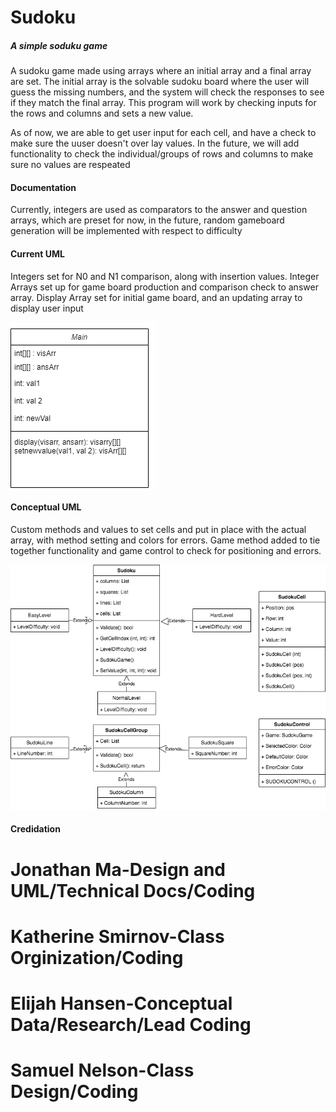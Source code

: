 # Sudoku
##### A simple soduku game
A sudoku game made using arrays where an initial array and a final array are set. The initial array is the solvable sudoku board where the user will guess the missing numbers, and the system will check the responses to see if they match the final array. This program will work by checking inputs for the rows and columns and sets a new value. 

As of now, we are able to get user input for each cell, and have a check to make sure the uuser doesn't over lay values. In the future, we will add functionality to check the individual/groups of rows and columns to make sure no values are respeated

#### Documentation
Currently, integers are used as comparators to the answer and question arrays, which are preset for now, in the future, random gameboard generation will be implemented with respect to difficulty
#### Current UML
Integers set for N0 and N1 comparison, along with insertion values. Integer Arrays set up for game board production and comparison check to answer array. Display Array set for initial game board, and an updating array to display user input

![TestGraphic](https://github.com/WREX-YX/Group5Project/blob/main/sudoku%20uml1.png)
#### Conceptual UML
Custom methods and values to set cells and put in place with the actual array, with method setting and colors for errors. Game method added to tie together functionality and game control to check for positioning and errors.

![TestGraphic](https://github.com/WREX-YX/Group5Project/blob/main/SudokuUML.png)

#### Credidation
# Jonathan Ma-Design and UML/Technical Docs/Coding
# Katherine Smirnov-Class Orginization/Coding
# Elijah Hansen-Conceptual Data/Research/Lead Coding
# Samuel Nelson-Class Design/Coding
